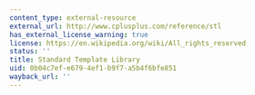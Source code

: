```yaml
---
content_type: external-resource
external_url: http://www.cplusplus.com/reference/stl
has_external_license_warning: true
license: https://en.wikipedia.org/wiki/All_rights_reserved
status: ''
title: Standard Template Library
uid: 0b04c7ef-e679-4ef1-b9f7-a5b4f6bfe851
wayback_url: ''
---
```

